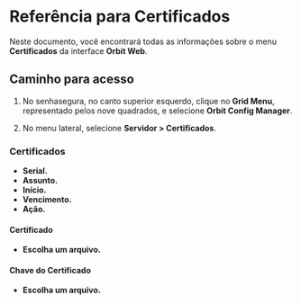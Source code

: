 # Referência para Certificados

Neste documento, você encontrará todas as informações sobre o menu **Certificados** da interface **Orbit Web**.

## Caminho para acesso

1. No senhasegura, no canto superior esquerdo, clique no **Grid Menu**, representado pelos nove quadrados, e selecione **Orbit Config Manager**.

1. No menu lateral, selecione **Servidor > Certificados**.

### Certificados

* **Serial.**
* **Assunto.**
* **Início.**
* **Vencimento.**
* **Ação.**

#### Certificado

* **Escolha um arquivo.**

#### Chave do Certificado

* **Escolha um arquivo.**
